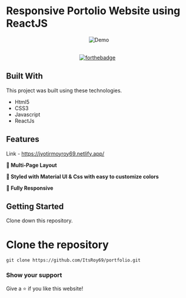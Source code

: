 # Responsive Portolio Website using ReactJS

<div align="center">
  <img alt="Demo" src="https://user-images.githubusercontent.com/78967360/168759022-e73aa29e-1139-41dd-97d2-499dc9859064.png" />
</div>

<br/>

<center>

[![forthebadge](https://forthebadge.com/images/badges/built-with-love.svg)](https://forthebadge.com) &nbsp;

</center>

## Built With

This project was built using these technologies.

- Html5
- CSS3
- Javascript
- ReactJs

## Features

Link - https://jyotirmoyroy69.netlify.app/

**📖 Multi-Page Layout**

**🎨 Styled with Material UI & Css with easy to customize colors**

**📱 Fully Responsive**

## Getting Started

Clone down this repository. 
# Clone the repository
`git clone https://github.com/ItsRoy69/portfolio.git`

### Show your support

Give a ⭐ if you like this website!
